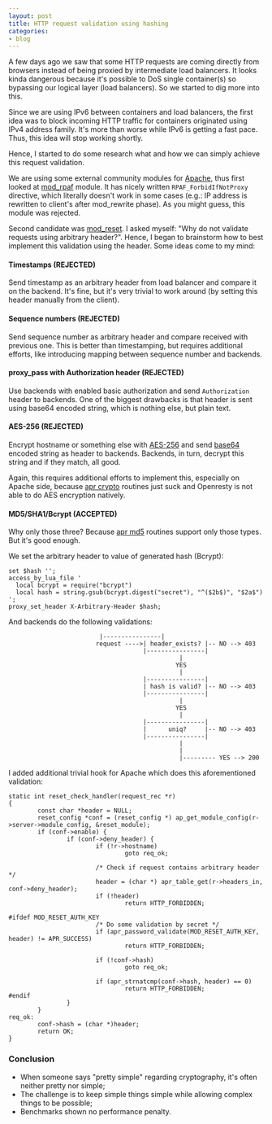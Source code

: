 ```yaml
---
layout: post
title: HTTP request validation using hashing
categories:
- blog
---
```


A few days ago we saw that some HTTP requests are coming directly from browsers instead of being proxied by intermediate load balancers. It looks kinda dangerous because it's possible to DoS single container(s) so bypassing our logical layer (load balancers). So we started to dig more into this. 

Since we are using IPv6 between containers and load balancers, the first idea was to block incoming HTTP traffic for containers originated using IPv4 address family. It's more than worse while IPv6 is getting a fast pace. Thus, this idea will stop working shortly.

Hence, I started to do some research what and how we can simply achieve this request validation.

We are using some external community modules for [Apache](http://httpd.apache.org/), thus first looked at [mod_rpaf](https://github.com/gnif/mod_rpaf) module. It has nicely written `RPAF_ForbidIfNotProxy` directive, which literally doesn't work in some cases (e.g.: IP address is rewritten to client's after mod_rewrite phase). As you might guess, this module was rejected. 

Second candidate was [mod_reset](https://github.com/ton31337/mod_reset). I asked myself: "Why do not validate requests using arbitrary header?". Hence, I began to brainstorm how to best implement this validation using the header. Some ideas come to my mind:

#### Timestamps (REJECTED)

Send timestamp as an arbitrary header from load balancer and compare it on the backend. It's fine, but it's very trivial to work around (by setting this header manually from the client).

#### Sequence numbers (REJECTED)

Send sequence number as arbitrary header and compare received with previous one. This is better than timestamping, but requires additional efforts, like introducing mapping between sequence number and backends.

#### proxy_pass with Authorization header (REJECTED)

Use backends with enabled basic authorization and send `Authorization` header to backends. One of the biggest drawbacks is that header is sent using base64 encoded string, which is nothing else, but plain text.

#### AES-256 (REJECTED)

Encrypt hostname or something else with [AES-256](https://en.wikipedia.org/wiki/Advanced_Encryption_Standard) and send [base64](https://en.wikipedia.org/wiki/Base64) encoded string as header to backends. Backends, in turn, decrypt this string and if they match, all good. 

Again, this requires additional efforts to implement this, especially on Apache side, because [apr crypto](https://apr.apache.org/docs/apr-util/1.6/group___a_p_r___util___crypto.html) routines just suck and Openresty is not able to do AES encryption natively.

#### MD5/SHA1/Bcrypt (ACCEPTED)

Why only those three? Because [apr md5](https://apr.apache.org/docs/apr/2.0/group___a_p_r___m_d5.html) routines support only those types. But it's good enough. 

We set the arbitrary header to value of generated hash (Bcrypt):

```
set $hash '';
access_by_lua_file '
  local bcrypt = require("bcrypt")
  local hash = string.gsub(bcrypt.digest("secret"), "^($2b$)", "$2a$")
';
proxy_set_header X-Arbitrary-Header $hash;
```

And backends do the following validations:

```
			             |----------------|
                        request ---->| header_exists? |-- NO --> 403
                                     |----------------|
                                               |
                                              YES
                                               |
                                     |----------------|
                                     | hash is valid? |-- NO --> 403
                                     |----------------|
                                               |
                                              YES
                                               |
                                     |----------------|
                                     |      uniq?     |-- NO --> 403
                                     |----------------|
                                               |
                                               |
                                               |--------- YES --> 200
```

I added additional trivial hook for Apache which does this aforementioned validation:

```
static int reset_check_handler(request_rec *r)
{
        const char *header = NULL;
        reset_config *conf = (reset_config *) ap_get_module_config(r->server->module_config, &reset_module);
        if (conf->enable) {
                if (conf->deny_header) {
                        if (!r->hostname)
                                goto req_ok;

                        /* Check if request contains arbitrary header */
                        header = (char *) apr_table_get(r->headers_in, conf->deny_header);
                        if (!header)
                                return HTTP_FORBIDDEN;

#ifdef MOD_RESET_AUTH_KEY
                        /* Do some validation by secret */
                        if (apr_password_validate(MOD_RESET_AUTH_KEY, header) != APR_SUCCESS)
                                return HTTP_FORBIDDEN;

                        if (!conf->hash)
                                goto req_ok;

                        if (apr_strnatcmp(conf->hash, header) == 0)
                                return HTTP_FORBIDDEN;
#endif
                }
        }
req_ok:
        conf->hash = (char *)header;
        return OK;
}
```

### Conclusion

* When someone says "pretty simple" regarding cryptography, it's often neither pretty nor simple;
* The challenge is to keep simple things simple while allowing complex things to be possible;
* Benchmarks shown no performance penalty.
